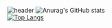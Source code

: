 ![header](https://capsule-render.vercel.app/api?type=waving&color=auto&height=150&section=header&text=Hello&fontSize=50&fontAlignY=20)
![Anurag's GitHub stats](https://github-readme-stats.vercel.app/api?username=vananaHope&show_icons=true&theme=radical)  
[![Top Langs](https://github-readme-stats.vercel.app/api/top-langs/?username=vananaHope&layout=compact)](https://github.com/vananaHope/github-readme-stats)


